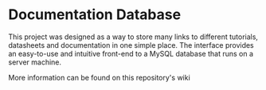 # Documentation Database

This project was designed as a way to store many links to different tutorials, datasheets and documentation in one simple place.
The interface provides an easy-to-use and intuitive front-end to a MySQL database that runs on a server machine.

More information can be found on this repository's wiki
